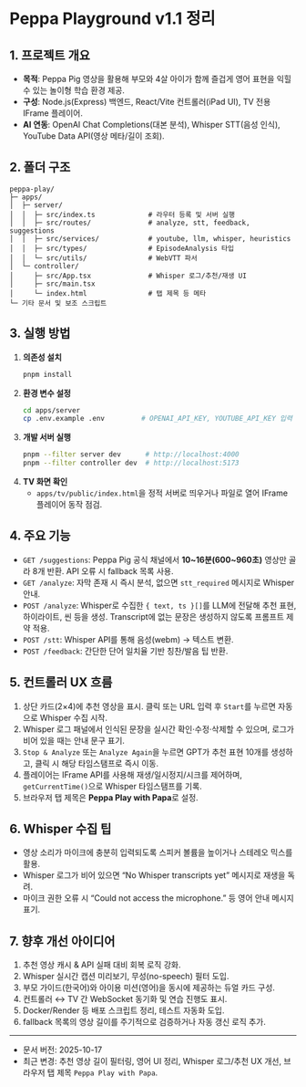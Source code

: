 # Peppa Playground v1.1 정리

## 1. 프로젝트 개요
- **목적**: Peppa Pig 영상을 활용해 부모와 4살 아이가 함께 즐겁게 영어 표현을 익힐 수 있는 놀이형 학습 환경 제공.
- **구성**: Node.js(Express) 백엔드, React/Vite 컨트롤러(iPad UI), TV 전용 IFrame 플레이어.
- **AI 연동**: OpenAI Chat Completions(대본 분석), Whisper STT(음성 인식), YouTube Data API(영상 메타/길이 조회).

## 2. 폴더 구조
```
peppa-play/
├─ apps/
│  ├─ server/
│  │  ├─ src/index.ts             # 라우터 등록 및 서버 실행
│  │  ├─ src/routes/              # analyze, stt, feedback, suggestions
│  │  ├─ src/services/            # youtube, llm, whisper, heuristics
│  │  ├─ src/types/               # EpisodeAnalysis 타입
│  │  └─ src/utils/               # WebVTT 파서
│  └─ controller/
│     ├─ src/App.tsx              # Whisper 로그/추천/재생 UI
│     ├─ src/main.tsx
│     └─ index.html               # 탭 제목 등 메타
└─ 기타 문서 및 보조 스크립트
```

## 3. 실행 방법
1. **의존성 설치**
   ```bash
   pnpm install
   ```
2. **환경 변수 설정**
   ```bash
   cd apps/server
   cp .env.example .env         # OPENAI_API_KEY, YOUTUBE_API_KEY 입력
   ```
3. **개발 서버 실행**
   ```bash
   pnpm --filter server dev      # http://localhost:4000
   pnpm --filter controller dev  # http://localhost:5173
   ```
4. **TV 화면 확인**
   - `apps/tv/public/index.html`을 정적 서버로 띄우거나 파일로 열어 IFrame 플레이어 동작 점검.

## 4. 주요 기능
- `GET /suggestions`: Peppa Pig 공식 채널에서 **10~16분(600~960초)** 영상만 골라 8개 반환. API 오류 시 fallback 목록 사용.
- `GET /analyze`: 자막 존재 시 즉시 분석, 없으면 `stt_required` 메시지로 Whisper 안내.
- `POST /analyze`: Whisper로 수집한 `{ text, ts }[]`를 LLM에 전달해 추천 표현, 하이라이트, 씬 등을 생성. Transcript에 없는 문장은 생성하지 않도록 프롬프트 제약 적용.
- `POST /stt`: Whisper API를 통해 음성(webm) → 텍스트 변환.
- `POST /feedback`: 간단한 단어 일치율 기반 칭찬/발음 팁 반환.

## 5. 컨트롤러 UX 흐름
1. 상단 카드(2×4)에 추천 영상을 표시. 클릭 또는 URL 입력 후 `Start`를 누르면 자동으로 Whisper 수집 시작.
2. Whisper 로그 패널에서 인식된 문장을 실시간 확인·수정·삭제할 수 있으며, 로그가 비어 있을 때는 안내 문구 표기.
3. `Stop & Analyze` 또는 `Analyze Again`을 누르면 GPT가 추천 표현 10개를 생성하고, 클릭 시 해당 타임스탬프로 즉시 이동.
4. 플레이어는 IFrame API를 사용해 재생/일시정지/시크를 제어하며, `getCurrentTime()`으로 Whisper 타임스탬프를 기록.
5. 브라우저 탭 제목은 **Peppa Play with Papa**로 설정.

## 6. Whisper 수집 팁
- 영상 소리가 마이크에 충분히 입력되도록 스피커 볼륨을 높이거나 스테레오 믹스를 활용.
- Whisper 로그가 비어 있으면 “No Whisper transcripts yet” 메시지로 재생을 독려.
- 마이크 권한 오류 시 “Could not access the microphone.” 등 영어 안내 메시지 표기.

## 7. 향후 개선 아이디어
1. 추천 영상 캐시 & API 실패 대비 회복 로직 강화.
2. Whisper 실시간 캡션 미리보기, 무성(no-speech) 필터 도입.
3. 부모 가이드(한국어)와 아이용 미션(영어)을 동시에 제공하는 듀얼 카드 구성.
4. 컨트롤러 ↔ TV 간 WebSocket 동기화 및 연습 진행도 표시.
5. Docker/Render 등 배포 스크립트 정리, 테스트 자동화 도입.
6. fallback 목록의 영상 길이를 주기적으로 검증하거나 자동 갱신 로직 추가.

---
- 문서 버전: 2025-10-17  
- 최근 변경: 추천 영상 길이 필터링, 영어 UI 정리, Whisper 로그/추천 UX 개선, 브라우저 탭 제목 `Peppa Play with Papa`.

